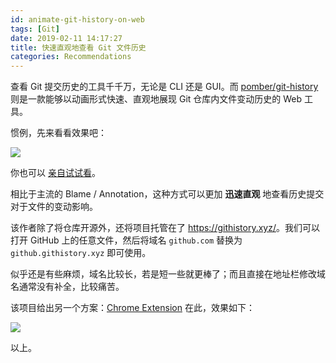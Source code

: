 ```yaml
---
id: animate-git-history-on-web
tags: [Git]
date: 2019-02-11 14:17:27
title: 快速直观地查看 Git 文件历史
categories: Recommendations
---
```


查看 Git 提交历史的工具千千万，无论是 CLI 还是 GUI。而 [pomber/git-history](https://github.com/pomber/git-history) 则是一款能够以动画形式快速、直观地展现 Git 仓库内文件变动历史的 Web 工具。

<!--more-->

惯例，先来看看效果吧：

![](https://user-images.githubusercontent.com/1911623/52460615-f3899d80-2b49-11e9-8c21-06af4097a527.gif)

你也可以 [亲自试试看](https://github.githistory.xyz/babel/babel/blob/master/packages/babel-core/test/browserify.js)。

相比于主流的 Blame / Annotation，这种方式可以更加 **迅速直观** 地查看历史提交对于文件的变动影响。

该作者除了将仓库开源外，还将项目托管在了 <https://githistory.xyz/>。我们可以打开 GitHub 上的任意文件，然后将域名 `github.com` 替换为 `github.githistory.xyz` 即可使用。

似乎还是有些麻烦，域名比较长，若是短一些就更棒了；而且直接在地址栏修改域名通常没有补全，比较痛苦。

该项目给出另一个方案：[Chrome Extension](https://chrome.google.com/webstore/detail/git-history-browser-exten/laghnmifffncfonaoffcndocllegejnf) 在此，效果如下：

![](https://lh3.googleusercontent.com/HAj-a2L8H7N2Iv37SkALd40VxBl44xWhasE6XtdZW5ZgK8Sx4neBEotqGbRtnE7BYpa3cZxwoO0)

以上。
